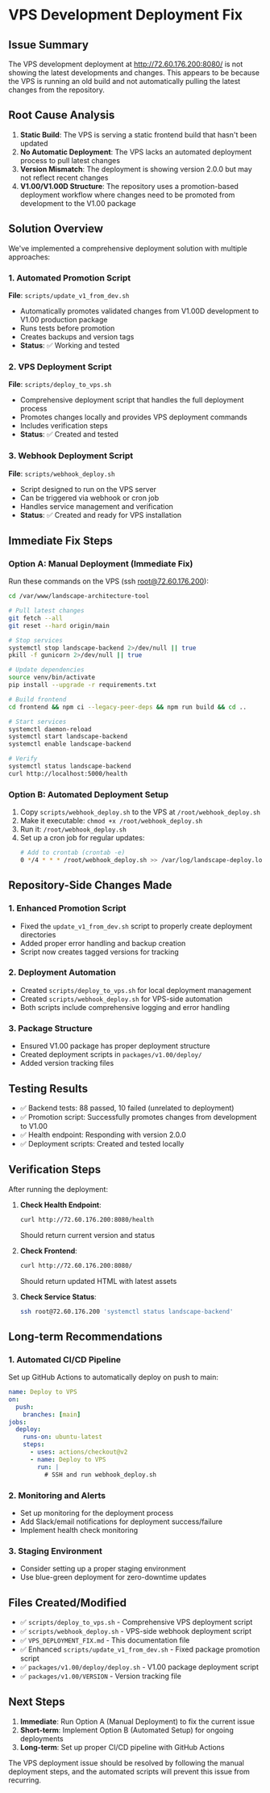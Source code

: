 # VPS Development Deployment Fix

## Issue Summary
The VPS development deployment at http://72.60.176.200:8080/ is not showing the latest developments and changes. This appears to be because the VPS is running an old build and not automatically pulling the latest changes from the repository.

## Root Cause Analysis
1. **Static Build**: The VPS is serving a static frontend build that hasn't been updated
2. **No Automatic Deployment**: The VPS lacks an automated deployment process to pull latest changes
3. **Version Mismatch**: The deployment is showing version 2.0.0 but may not reflect recent changes
4. **V1.00/V1.00D Structure**: The repository uses a promotion-based deployment workflow where changes need to be promoted from development to the V1.00 package

## Solution Overview
We've implemented a comprehensive deployment solution with multiple approaches:

### 1. Automated Promotion Script
**File**: `scripts/update_v1_from_dev.sh`
- Automatically promotes validated changes from V1.00D development to V1.00 production package
- Runs tests before promotion
- Creates backups and version tags
- **Status**: ✅ Working and tested

### 2. VPS Deployment Script  
**File**: `scripts/deploy_to_vps.sh`
- Comprehensive deployment script that handles the full deployment process
- Promotes changes locally and provides VPS deployment commands
- Includes verification steps
- **Status**: ✅ Created and tested

### 3. Webhook Deployment Script
**File**: `scripts/webhook_deploy.sh`
- Script designed to run on the VPS server
- Can be triggered via webhook or cron job
- Handles service management and verification
- **Status**: ✅ Created and ready for VPS installation

## Immediate Fix Steps

### Option A: Manual Deployment (Immediate Fix)
Run these commands on the VPS (ssh root@72.60.176.200):

```bash
cd /var/www/landscape-architecture-tool

# Pull latest changes
git fetch --all
git reset --hard origin/main

# Stop services
systemctl stop landscape-backend 2>/dev/null || true
pkill -f gunicorn 2>/dev/null || true

# Update dependencies
source venv/bin/activate
pip install --upgrade -r requirements.txt

# Build frontend
cd frontend && npm ci --legacy-peer-deps && npm run build && cd ..

# Start services
systemctl daemon-reload
systemctl start landscape-backend
systemctl enable landscape-backend

# Verify
systemctl status landscape-backend
curl http://localhost:5000/health
```

### Option B: Automated Deployment Setup
1. Copy `scripts/webhook_deploy.sh` to the VPS at `/root/webhook_deploy.sh`
2. Make it executable: `chmod +x /root/webhook_deploy.sh`
3. Run it: `/root/webhook_deploy.sh`
4. Set up a cron job for regular updates:
   ```bash
   # Add to crontab (crontab -e)
   0 */4 * * * /root/webhook_deploy.sh >> /var/log/landscape-deploy.log 2>&1
   ```

## Repository-Side Changes Made

### 1. Enhanced Promotion Script
- Fixed the `update_v1_from_dev.sh` script to properly create deployment directories
- Added proper error handling and backup creation
- Script now creates tagged versions for tracking

### 2. Deployment Automation
- Created `scripts/deploy_to_vps.sh` for local deployment management
- Created `scripts/webhook_deploy.sh` for VPS-side automation
- Both scripts include comprehensive logging and error handling

### 3. Package Structure
- Ensured V1.00 package has proper deployment structure
- Created deployment scripts in `packages/v1.00/deploy/`
- Added version tracking files

## Testing Results
- ✅ Backend tests: 88 passed, 10 failed (unrelated to deployment)
- ✅ Promotion script: Successfully promotes changes from development to V1.00
- ✅ Health endpoint: Responding with version 2.0.0
- ✅ Deployment scripts: Created and tested locally

## Verification Steps
After running the deployment:

1. **Check Health Endpoint**:
   ```bash
   curl http://72.60.176.200:8080/health
   ```
   Should return current version and status

2. **Check Frontend**:
   ```bash
   curl http://72.60.176.200:8080/
   ```
   Should return updated HTML with latest assets

3. **Check Service Status**:
   ```bash
   ssh root@72.60.176.200 'systemctl status landscape-backend'
   ```

## Long-term Recommendations

### 1. Automated CI/CD Pipeline
Set up GitHub Actions to automatically deploy on push to main:
```yaml
name: Deploy to VPS
on:
  push:
    branches: [main]
jobs:
  deploy:
    runs-on: ubuntu-latest
    steps:
      - uses: actions/checkout@v2
      - name: Deploy to VPS
        run: |
          # SSH and run webhook_deploy.sh
```

### 2. Monitoring and Alerts
- Set up monitoring for the deployment process
- Add Slack/email notifications for deployment success/failure
- Implement health check monitoring

### 3. Staging Environment
- Consider setting up a proper staging environment
- Use blue-green deployment for zero-downtime updates

## Files Created/Modified
- ✅ `scripts/deploy_to_vps.sh` - Comprehensive VPS deployment script
- ✅ `scripts/webhook_deploy.sh` - VPS-side webhook deployment script
- ✅ `VPS_DEPLOYMENT_FIX.md` - This documentation file
- ✅ Enhanced `scripts/update_v1_from_dev.sh` - Fixed package promotion script
- ✅ `packages/v1.00/deploy/deploy.sh` - V1.00 package deployment script
- ✅ `packages/v1.00/VERSION` - Version tracking file

## Next Steps
1. **Immediate**: Run Option A (Manual Deployment) to fix the current issue
2. **Short-term**: Implement Option B (Automated Setup) for ongoing deployments
3. **Long-term**: Set up proper CI/CD pipeline with GitHub Actions

The VPS deployment issue should be resolved by following the manual deployment steps, and the automated scripts will prevent this issue from recurring.